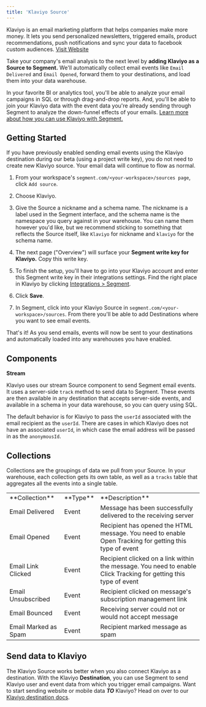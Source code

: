 ```yaml
---
title: 'Klaviyo Source'
---
```


Klaviyo is an email marketing platform that helps companies make more money. It lets you send personalized newsletters, triggered emails, product recommendations, push notifications and sync your data to facebook custom audiences. [Visit Website](https://www.klaviyo.com/?utm_source=segmentio&utm_medium=docs&utm_campaign=partners)

Take your company's email analysis to the next level by **adding Klaviyo as a Source to Segment.** We'll automatically collect email events like `Email Delivered` and `Email Opened`, forward them to your destinations, and load them into your data warehouse. 

In your favorite BI or analytics tool, you'll be able to analyze your email campaigns in SQL or through drag-and-drop reports. And, you'll be able to join your Klaviyo data with the event data you're already sending through Segment to analyze the down-funnel effects of your emails. [Learn more about how you can use Klaviyo with Segment.](/docs/connections/destinations/catalog/klaviyo)


## Getting Started

If you have previously enabled sending email events using the Klaviyo destination during our beta (using a project write key), you do not need to create new Klaviyo source. Your email data will continue to flow as normal.

1. From your workspace's `segment.com/<your-workspace>/sources page`, click `Add source`.

2. Choose Klaviyo.

3. Give the Source a nickname and a schema name. The nickname is a label used in the Segment interface, and the schema name is the namespace you query against in your warehouse. You can name them however you'd like, but we recommend sticking to something that reflects the Source itself, like `Klaviyo` for nickname and `klaviyo` for the schema name.

4. The next page ("Overview") will surface your **Segment write key for Klaviyo.** Copy this write key. 

5. To finish the setup, you'll have to go into your Klaviyo account and enter this Segment write key in their integrations settings. Find the right place in Klaviyo by clicking [Integrations > Segment](https://www.klaviyo.com/integration/segment_io).

6. Click **Save**.

7. In Segment, click into your Klaviyo Source in `segment.com/<your-workspace>/sources`. From there you'll be able to add Destinations where you want to see email events.

That's it! As you send emails, events will now be sent to your destinations and automatically loaded into any warehouses you have enabled. 

## Components

**Stream**

Klaviyo uses our stream Source component to send Segment email events. It uses a server-side `track` method to send data to Segment. These events are then available in any destination that accepts server-side events, and available in a schema in your data warehouse, so you can query using SQL. 

The default behavior is for Klaviyo to pass the `userId` associated with the email recipient as the `userId`. There are cases in which Klaviyo does not have an associated `userId`, in which case the email address will be passed in as the `anonymousId`. 

## Collections

Collections are the groupings of data we pull from your Source. In your warehouse, each collection gets its own table, as well as a `tracks` table that aggregates all the events into a single table. 

<table>
  <tr>
    <td>**Collection**</td>
    <td>**Type**</td>
    <td>**Description**</td>
  </tr>
  <tr>
    <td>Email Delivered</td>
    <td>Event</td>
    <td>Message has been successfully delivered to the receiving server</td>
  </tr>
  <tr>
    <td>Email Opened</td>
    <td>Event</td>
    <td>Recipient has opened the HTML message. You need to enable Open Tracking for getting this type of event</td>
  </tr>
    <tr>
    <td>Email Link Clicked</td>
    <td>Event</td>
    <td>Recipient clicked on a link within the message. You need to enable Click Tracking for getting this type of event</td>
  </tr>
    <tr>
    <td>Email Unsubscribed</td>
    <td>Event</td>
    <td>Recipient clicked on message's subscription management link</td>
  </tr>
    <tr>
    <td>Email Bounced</td>
    <td>Event</td>
    <td>Receiving server could not or would not accept message</td>
  </tr>
    <tr>
    <td>Email Marked as Spam</td>
    <td>Event</td>
    <td>Recipient marked message as spam</td>
  </tr>
</table>

<!-- Example: To query the Email Delivered table, you'd write a query like this:

```sql
select *
from klaviyo.email_delivered
```


<table>
</table> -->

## Send data to Klaviyo

The Klaviyo Source works better when you also connect Klaviyo as a destination. With the Klaviyo **Destination**, you can use Segment to send Klaviyo user and event data from which you trigger email campaigns. Want to start sending website or mobile data **_TO_** Klaviyo? Head on over to our [Klaviyo destination docs](/docs/connections/destinations/catalog/klaviyo/).

